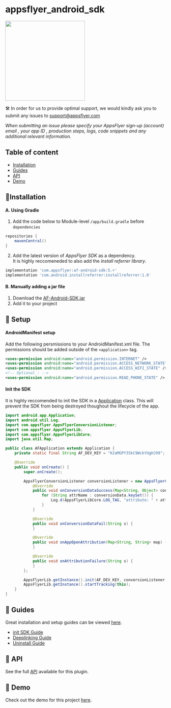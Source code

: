 # appsflyer_android_sdk

<img src="https://support.appsflyer.com/hc/article_attachments/115011109089/android.png"  width="250">


🛠 In order for us to provide optimal support, we would kindly ask you to submit any issues to support@appsflyer.com

*When submitting an issue please specify your AppsFlyer sign-up (account) email , your app ID , production steps, logs, code snippets and any additional relevant information.*

## Table of content

- [Installation](#installation)
- [Guides](#guides)
- [API](#api) 
- [Demo](#demo)  


## <a id="installation">📲Installation

#### A. Using Gradle
1. Add the code below to Module-level `/app/build.gradle` before `dependencies`

```groovy
repositories {
    mavenCentral()
}
```
2. Add the latest version of *AppsFlyer SDK* as a dependency. <br />
   It is highly reccomeneded to also add the *install referrer library*.
   
```groovy
implementation 'com.appsflyer:af-android-sdk:5.+'
implementation 'com.android.installreferrer:installreferrer:1.0'
```
#### B. Manually adding a jar file

1. Download the [AF-Android-SDK.jar](https://s3-eu-west-1.amazonaws.com/download.appsflyer.com/Android/AF-Android-SDK.jar)
2. Add it to your project

## <a id="setup"> 🚀 Setup
    
#### AndroidManifest setup

Add the following persmissions to your AndroidManifest.xml file.
The permissions should be added outside of the `<application>` tag.

```xml
<uses-permission android:name="android.permission.INTERNET" />
<uses-permission android:name="android.permission.ACCESS_NETWORK_STATE" />
<uses-permission android:name="android.permission.ACCESS_WIFI_STATE" />
<!-- Optional : -->
<uses-permission android:name="android.permission.READ_PHONE_STATE" />
```

#### Init the SDK

It is highly reccomended to init the SDK in a [Application](https://developer.android.com/reference/android/app/Application) class.
This will prevent the SDK from being destroyed thoughout the lifecycle of the app.

```java
import android.app.Application;
import android.util.Log;
import com.appsflyer.AppsFlyerConversionListener;
import com.appsflyer.AppsFlyerLib;
import com.appsflyer.AppsFlyerLibCore;
import java.util.Map;

public class AFApplication extends Application {
    private static final String AF_DEV_KEY = "K2aMGPY3SkC9WckYUgHJ99";

    @Override
    public void onCreate() {
        super.onCreate();

        AppsFlyerConversionListener conversionListener = new AppsFlyerConversionListener() {
            @Override
            public void onConversionDataSuccess(Map<String, Object> conversionData) {
                for (String attrName : conversionData.keySet()) {
                    Log.d(AppsFlyerLibCore.LOG_TAG, "attribute: " + attrName + " = " + conversionData.get(attrName));
                }
            }

            @Override
            public void onConversionDataFail(String s) {
            }

            @Override
            public void onAppOpenAttribution(Map<String, String> map) {
            }

            @Override
            public void onAttributionFailure(String s) {
            }
        };

        AppsFlyerLib.getInstance().init(AF_DEV_KEY, conversionListener, getApplicationContext());
        AppsFlyerLib.getInstance().startTracking(this);
    }
}
```


 ## <a id="guides"> 📖 Guides

Great installation and setup guides can be viewed [here](/Docs/Guides.md).
- [init SDK Guide](/Docs/Guides.md#init-sdk)
- [Deeplinking Guide](/Docs/Guides.md#deeplinking)
- [Uninstall Guide](/Docs/Guides.md#track-app-uninstalls)


## <a id="api"> 📑 API
  
See the full [API](/Docs/API.md) available for this plugin.


## <a id="demo"> 📱 Demo
  
  Check out the demo for this project [here](Docs/Guides.md#demo).
